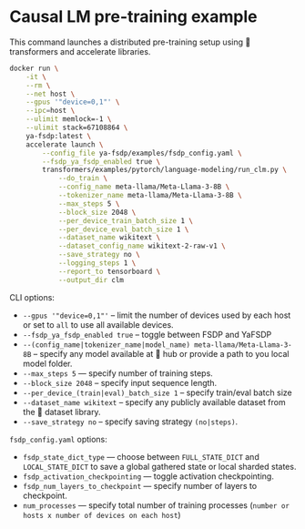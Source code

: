 # Causal LM pre-training example

This command launches a distributed pre-training setup using 🤗 transformers and accelerate libraries.

```bash
docker run \
    -it \
    --rm \
    --net host \
    --gpus '"device=0,1"' \
    --ipc=host \
    --ulimit memlock=-1 \
    --ulimit stack=67108864 \
    ya-fsdp:latest \
    accelerate launch \
        --config_file ya-fsdp/examples/fsdp_config.yaml \
        --fsdp_ya_fsdp_enabled true \
        transformers/examples/pytorch/language-modeling/run_clm.py \
            --do_train \
            --config_name meta-llama/Meta-Llama-3-8B \
            --tokenizer_name meta-llama/Meta-Llama-3-8B \
            --max_steps 5 \
            --block_size 2048 \
            --per_device_train_batch_size 1 \
            --per_device_eval_batch_size 1 \
            --dataset_name wikitext \
            --dataset_config_name wikitext-2-raw-v1 \
            --save_strategy no \
            --logging_steps 1 \
            --report_to tensorboard \
            --output_dir clm
```

CLI options:

- `--gpus '"device=0,1"'` – limit the number of devices used by each host or set
  to `all` to use all available devices.
- `--fsdp_ya_fsdp_enabled true` – toggle between FSDP and YaFSDP
- `--(config_name|tokenizer_name|model_name) meta-llama/Meta-Llama-3-8B`  –
  specify any model available at 🤗 hub or provide a path to you local model
  folder.
- `--max_steps 5` — specify number of training steps.
- `--block_size 2048` – specify input sequence length.
- `--per_device_(train|eval)_batch_size 1` – specify train/eval batch size
- `--dataset_name wikitext` – specify any publicly available dataset from the 🤗
  dataset library.
- `--save_strategy no` – specify saving strategy `(no|steps)`.

`fsdp_config.yaml` options:

- `fsdp_state_dict_type` — choose between `FULL_STATE_DICT` and
  `LOCAL_STATE_DICT` to save a global gathered state or local sharded states.
- `fsdp_activation_checkpointing` — toggle activation checkpointing.
- `fsdp_num_layers_to_checkpoint` — specify number of layers to checkpoint.
- `num_processes` — specify total number of training processes (`number or hosts
  x number of devices on each host`)
